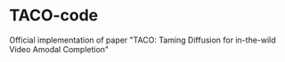 # TACO-code
Official implementation of paper "TACO: Taming Diffusion for in-the-wild Video Amodal Completion"
